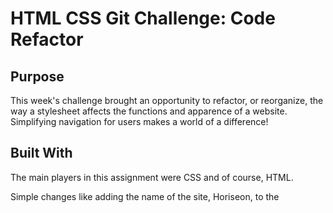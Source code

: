# HTML CSS Git Challenge: Code Refactor

## Purpose 
This week's challenge brought an opportunity to refactor, or reorganize, the way a stylesheet affects the functions and apparence of a website. Simplifying navigation for users makes a world of a difference!

## Built With
The main players in this assignment were CSS and of course, HTML.

Simple changes like adding the name of the site, Horiseon, to the <title> element can help viewers easily see the specific page because the tab is labeled. I learned the importance of making sure the div tags and classes in the HTML line up with the names of classes in the CSS, which leads to effective functioning when a user clicks on a certain element. 

## Installation
Navigation was made possible simply by adding the <nav> elements inside of the header of the body. Not only does this section organize the subheaders in a presentable and easy-to-use format, but effectively it points the reader to the detailed section(s) corresponding to their headers.

## Usage
I learned that just labeling parts of the stylesheet incorrectly will fail to present a working website. At first, I labeled my list elements with '.header div {','.header div ul li {, and so on. Just changing those 'div's to 'nav' elements spaced out the headers across the top evenly instead of bullet-pointing under the web title.

Incorrect Format of the CSS and browser view:
```md
![incorrect CSS](../images/CSS-incorrect.png)
```md
![incorrect web view](../images/website-incorrect.png)

Corrected Format of the CSS and browser view: 
```md
![correct CSS](assets/images/CSS-correct.png)
```md
![correct web view](assets/images/website-correct.png)


It turns out that not only the function, but the layout of words on a web page determines its quality, and can either attract or repel a visitor. 
